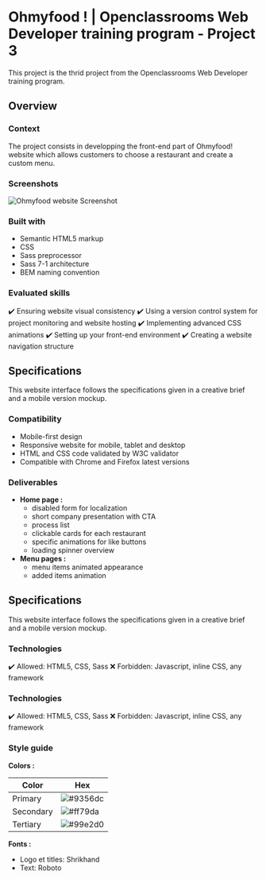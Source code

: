 
# Ohmyfood ! | Openclassrooms Web Developer training program - Project 3

This project is the thrid project from the Openclassrooms Web Developer training program.







## Overview
### Context

The project consists in developping the front-end part of Ohmyfood! website which allows customers to choose a restaurant and create a custom menu.

### Screenshots

![Ohmyfood website Screenshot](./images/screenshots/website-screenshot.png)


### Built with

- Semantic HTML5 markup
- CSS
- Sass preprocessor
- Sass 7-1 architecture 
- BEM naming convention
### Evaluated skills

:heavy_check_mark:  Ensuring website visual consistency
:heavy_check_mark:  Using a version control system for project monitoring and website hosting
:heavy_check_mark:  Implementing advanced CSS animations
:heavy_check_mark:  Setting up your front-end environment
:heavy_check_mark:  Creating a website navigation structure
## Specifications

This website interface follows the specifications given in a creative brief and a mobile version mockup.
### Compatibility

- Mobile-first design
- Responsive website for mobile, tablet and desktop
- HTML and CSS code validated by W3C validator
- Compatible with Chrome and Firefox latest versions
### Deliverables

- __Home page :__
  - disabled form for localization
  - short company presentation with CTA
  - process list
  - clickable cards for each restaurant
  - specific animations for like buttons
  - loading spinner overview
- __Menu pages :__
  - menu items animated appearance
  - added items animation  
## Specifications

This website interface follows the specifications given in a creative brief and a mobile version mockup.
### Technologies

:heavy_check_mark:  Allowed: HTML5, CSS, Sass
:x: Forbidden: Javascript, inline CSS, any framework
### Technologies

:heavy_check_mark:  Allowed: HTML5, CSS, Sass
:x: Forbidden: Javascript, inline CSS, any framework
### Style guide

__Colors :__

| Color             | Hex                                                                |
| ----------------- | ------------------------------------------------------------------ |
| Primary | ![#9356dc](https://via.placeholder.com/10/9356dc?text=+)| #9356DC |
| Secondary | ![#ff79da](https://via.placeholder.com/10/ff79da?text=+) | #FF79DA |
| Tertiary | ![#99e2d0](https://via.placeholder.com/10/99e2d0?text=+) | #99E2D0 |

__Fonts :__

- Logo et titles: Shrikhand
- Text: Roboto